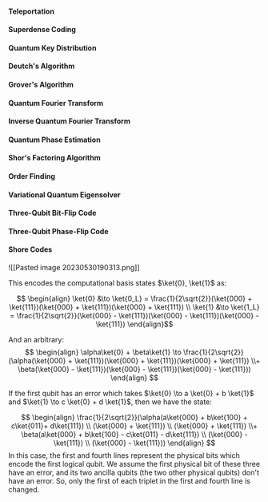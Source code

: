 #### Teleportation

#### Superdense Coding

#### Quantum Key Distribution

#### Deutch's Algorithm


#### Grover's Algorithm

#### Quantum Fourier Transform

#### Inverse Quantum Fourier Transform

#### Quantum Phase Estimation

#### Shor's Factoring Algorithm

#### Order Finding

#### Variational Quantum Eigensolver

#### Three-Qubit Bit-Flip Code

#### Three-Qubit Phase-Flip Code

#### Shore Codes

![[Pasted image 20230530190313.png]]

This encodes the computational basis states $\ket{0}, \ket{1}$ as:

$$
\begin{align}
\ket{0} &\to \ket{0_L} = \frac{1}{2\sqrt{2}}(\ket{000} + \ket{111})(\ket{000} + \ket{111})(\ket{000} + \ket{111}) \\
\ket{1} &\to \ket{1_L} = \frac{1}{2\sqrt{2}}(\ket{000} - \ket{111})(\ket{000} - \ket{111})(\ket{000} - \ket{111})  
\end{align}$$

And an arbitrary:
$$
\begin{align}
\alpha\ket{0} + \beta\ket{1} \to \frac{1}{2\sqrt{2}}(\alpha(\ket{000} + \ket{111})(\ket{000} + \ket{111})(\ket{000} + \ket{111}) \\+ \beta(\ket{000} - \ket{111})(\ket{000} - \ket{111})(\ket{000} - \ket{111})) 
\end{align}
$$

If the first qubit has an error which takes $\ket{0} \to a \ket{0} + b \ket{1}$ and $\ket{1} \to c \ket{0} + d \ket{1}$, then we have the state:


$$
\begin{align}
\frac{1}{2\sqrt{2}}(\alpha(a\ket{000} + b\ket{100} + c\ket{011}+ d\ket{111}) \\
(\ket{000} + \ket{111}) \\
(\ket{000} + \ket{111}) \\+ \beta(a\ket{000} + b\ket{100} - c\ket{011} -  d\ket{111}) \\
(\ket{000} - \ket{111}) \\
(\ket{000} - \ket{111})) 
\end{align}
$$
In this case, the first and fourth lines represent the physical bits which encode the first logical qubit. We assume the first physical bit of these three have an error, and its two ancilla qubits (the two other physical qubits) don't have an error. So, only the first of each triplet in the first and fourth line is changed.
